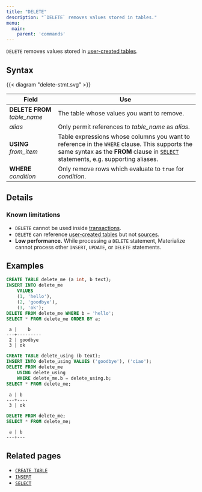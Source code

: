```yaml
---
title: "DELETE"
description: "`DELETE` removes values stored in tables."
menu:
  main:
    parent: 'commands'
---
```


`DELETE` removes values stored in [user-created tables](../create-table).

## Syntax

{{< diagram "delete-stmt.svg" >}}

Field | Use
------|-----
**DELETE FROM** _table_name_ | The table whose values you want to remove.
_alias_ | Only permit references to _table_name_ as _alias_.
**USING** _from_item_ | Table expressions whose columns you want to reference in the `WHERE` clause. This supports the same syntax as the **FROM** clause in [`SELECT`](../select) statements, e.g. supporting aliases.
**WHERE** _condition_ | Only remove rows which evaluate to `true` for _condition_.

## Details

### Known limitations

* `DELETE` cannot be used inside [transactions](../begin).
* `DELETE` can reference [user-created tables](../create-table) but not [sources](../create-source).
* **Low performance.** While processing a `DELETE` statement, Materialize cannot
  process other `INSERT`, `UPDATE`, or `DELETE` statements.

## Examples

```sql
CREATE TABLE delete_me (a int, b text);
INSERT INTO delete_me
    VALUES
    (1, 'hello'),
    (2, 'goodbye'),
    (3, 'ok');
DELETE FROM delete_me WHERE b = 'hello';
SELECT * FROM delete_me ORDER BY a;
```
```
 a |    b
---+---------
 2 | goodbye
 3 | ok
```
```sql
CREATE TABLE delete_using (b text);
INSERT INTO delete_using VALUES ('goodbye'), ('ciao');
DELETE FROM delete_me
    USING delete_using
    WHERE delete_me.b = delete_using.b;
SELECT * FROM delete_me;
```
```
 a | b
---+----
 3 | ok
```
```sql
DELETE FROM delete_me;
SELECT * FROM delete_me;
```
```
 a | b
---+---
```

## Related pages

- [`CREATE TABLE`](../create-table)
- [`INSERT`](../insert)
- [`SELECT`](../select)
